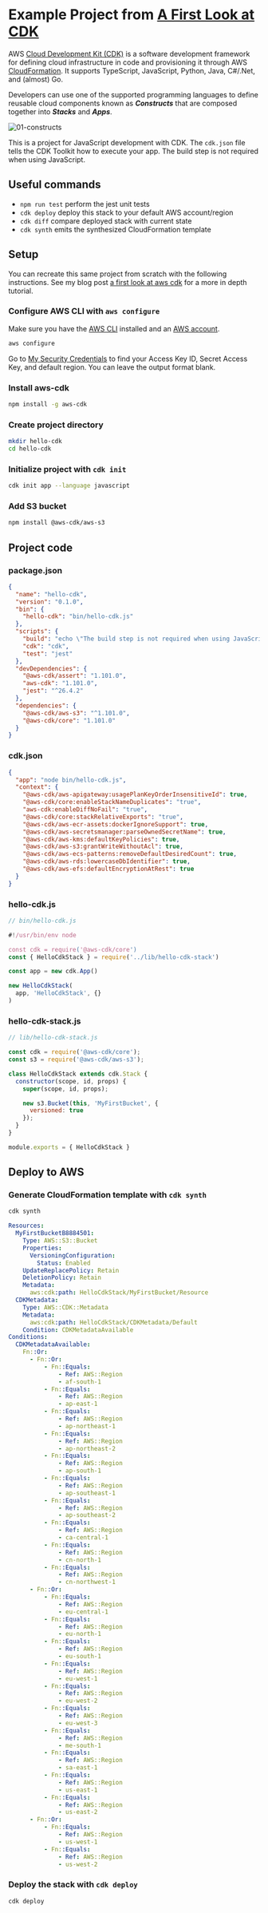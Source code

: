 # Example Project from [A First Look at CDK](https://ajcwebdev.com/2021/04/30/a-first-look-at-aws-cdk)

AWS [Cloud Development Kit (CDK)](https://aws.amazon.com/cdk/) is a software development framework for defining cloud infrastructure in code and provisioning it through AWS [CloudFormation](https://aws.amazon.com/cloudformation/). It supports TypeScript, JavaScript, Python, Java, C#/.Net, and (almost) Go.

Developers can use one of the supported programming languages to define reusable cloud components known as ***Constructs*** that are composed together into ***Stacks*** and ***Apps***.

![01-constructs](https://dev-to-uploads.s3.amazonaws.com/uploads/articles/n0mrliwpxev3ai1mba1n.png)

This is a project for JavaScript development with CDK. The `cdk.json` file tells the CDK Toolkit how to execute your app. The build step is not required when using JavaScript.

## Useful commands

 * `npm run test`         perform the jest unit tests
 * `cdk deploy`           deploy this stack to your default AWS account/region
 * `cdk diff`             compare deployed stack with current state
 * `cdk synth`            emits the synthesized CloudFormation template

## Setup

You can recreate this same project from scratch with the following instructions. See my blog post [a first look at aws cdk](https://ajcwebdev.com/2021/04/30/a-first-look-at-aws-cdk) for a more in depth tutorial.

### Configure AWS CLI with `aws configure`

Make sure you have the [AWS CLI](https://aws.amazon.com/cli/) installed and an [AWS account](https://aws.amazon.com/).

```bash
aws configure
```

Go to [My Security Credentials](https://console.aws.amazon.com/iam/home?#/security_credentials) to find your Access Key ID, Secret Access Key, and default region. You can leave the output format blank.

### Install aws-cdk

```bash
npm install -g aws-cdk
```

### Create project directory

```bash
mkdir hello-cdk
cd hello-cdk
```

### Initialize project with `cdk init`

```bash
cdk init app --language javascript
```

### Add S3 bucket

```bash
npm install @aws-cdk/aws-s3
```

## Project code

### package.json

```json
{
  "name": "hello-cdk",
  "version": "0.1.0",
  "bin": {
    "hello-cdk": "bin/hello-cdk.js"
  },
  "scripts": {
    "build": "echo \"The build step is not required when using JavaScript!\" && exit 0",
    "cdk": "cdk",
    "test": "jest"
  },
  "devDependencies": {
    "@aws-cdk/assert": "1.101.0",
    "aws-cdk": "1.101.0",
    "jest": "^26.4.2"
  },
  "dependencies": {
    "@aws-cdk/aws-s3": "^1.101.0",
    "@aws-cdk/core": "1.101.0"
  }
}
```

### cdk.json

```json
{
  "app": "node bin/hello-cdk.js",
  "context": {
    "@aws-cdk/aws-apigateway:usagePlanKeyOrderInsensitiveId": true,
    "@aws-cdk/core:enableStackNameDuplicates": "true",
    "aws-cdk:enableDiffNoFail": "true",
    "@aws-cdk/core:stackRelativeExports": "true",
    "@aws-cdk/aws-ecr-assets:dockerIgnoreSupport": true,
    "@aws-cdk/aws-secretsmanager:parseOwnedSecretName": true,
    "@aws-cdk/aws-kms:defaultKeyPolicies": true,
    "@aws-cdk/aws-s3:grantWriteWithoutAcl": true,
    "@aws-cdk/aws-ecs-patterns:removeDefaultDesiredCount": true,
    "@aws-cdk/aws-rds:lowercaseDbIdentifier": true,
    "@aws-cdk/aws-efs:defaultEncryptionAtRest": true
  }
}
```

### hello-cdk.js

```javascript
// bin/hello-cdk.js

#!/usr/bin/env node

const cdk = require('@aws-cdk/core')
const { HelloCdkStack } = require('../lib/hello-cdk-stack')

const app = new cdk.App()

new HelloCdkStack(
  app, 'HelloCdkStack', {}
)
```

### hello-cdk-stack.js

```javascript
// lib/hello-cdk-stack.js

const cdk = require('@aws-cdk/core');
const s3 = require('@aws-cdk/aws-s3');

class HelloCdkStack extends cdk.Stack {
  constructor(scope, id, props) {
    super(scope, id, props);

    new s3.Bucket(this, 'MyFirstBucket', {
      versioned: true
    });
  }
}

module.exports = { HelloCdkStack }
```

## Deploy to AWS

### Generate CloudFormation template with `cdk synth`

```bash
cdk synth
```

```yaml
Resources:
  MyFirstBucketB8884501:
    Type: AWS::S3::Bucket
    Properties:
      VersioningConfiguration:
        Status: Enabled
    UpdateReplacePolicy: Retain
    DeletionPolicy: Retain
    Metadata:
      aws:cdk:path: HelloCdkStack/MyFirstBucket/Resource
  CDKMetadata:
    Type: AWS::CDK::Metadata
    Metadata:
      aws:cdk:path: HelloCdkStack/CDKMetadata/Default
    Condition: CDKMetadataAvailable
Conditions:
  CDKMetadataAvailable:
    Fn::Or:
      - Fn::Or:
          - Fn::Equals:
              - Ref: AWS::Region
              - af-south-1
          - Fn::Equals:
              - Ref: AWS::Region
              - ap-east-1
          - Fn::Equals:
              - Ref: AWS::Region
              - ap-northeast-1
          - Fn::Equals:
              - Ref: AWS::Region
              - ap-northeast-2
          - Fn::Equals:
              - Ref: AWS::Region
              - ap-south-1
          - Fn::Equals:
              - Ref: AWS::Region
              - ap-southeast-1
          - Fn::Equals:
              - Ref: AWS::Region
              - ap-southeast-2
          - Fn::Equals:
              - Ref: AWS::Region
              - ca-central-1
          - Fn::Equals:
              - Ref: AWS::Region
              - cn-north-1
          - Fn::Equals:
              - Ref: AWS::Region
              - cn-northwest-1
      - Fn::Or:
          - Fn::Equals:
              - Ref: AWS::Region
              - eu-central-1
          - Fn::Equals:
              - Ref: AWS::Region
              - eu-north-1
          - Fn::Equals:
              - Ref: AWS::Region
              - eu-south-1
          - Fn::Equals:
              - Ref: AWS::Region
              - eu-west-1
          - Fn::Equals:
              - Ref: AWS::Region
              - eu-west-2
          - Fn::Equals:
              - Ref: AWS::Region
              - eu-west-3
          - Fn::Equals:
              - Ref: AWS::Region
              - me-south-1
          - Fn::Equals:
              - Ref: AWS::Region
              - sa-east-1
          - Fn::Equals:
              - Ref: AWS::Region
              - us-east-1
          - Fn::Equals:
              - Ref: AWS::Region
              - us-east-2
      - Fn::Or:
          - Fn::Equals:
              - Ref: AWS::Region
              - us-west-1
          - Fn::Equals:
              - Ref: AWS::Region
              - us-west-2
```

### Deploy the stack with `cdk deploy`

```bash
cdk deploy
```
